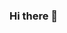 ### Hi there 👋

<!--
**brunotimm/brunotimm** is a ✨ _special_ ✨ repository because its `README.md` (this file) appears on your GitHub profile.

Here are some ideas to get you started:

-    I’m Undergraduate in the final year of Economics at the Federal University of São Carlos. 
-    I’m currently working on as RA at FGV EESP CLEAR
- 🔭 My projects involve the R and Stata languages. I'm currently building a learning repository for Stata and finalizing one for R

-->

